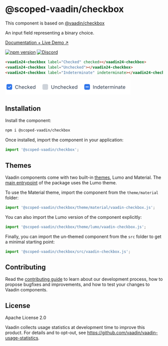 # @scoped-vaadin/checkbox

This component is based on [@vaadin/checkbox](https://www.npmjs.com/package/@vaadin/checkbox)

An input field representing a binary choice.

[Documentation + Live Demo ↗](https://vaadin.com/docs/latest/components/checkbox)

[![npm version](https://badgen.net/npm/v/@scoped-vaadin/checkbox)](https://www.npmjs.com/package/@scoped-vaadin/checkbox)
[![Discord](https://img.shields.io/discord/732335336448852018?label=discord)](https://discord.gg/PHmkCKC)

```html
<vaadin24-checkbox label="Checked" checked></vaadin24-checkbox>
<vaadin24-checkbox label="Unchecked"></vaadin24-checkbox>
<vaadin24-checkbox label="Indeterminate" indeterminate></vaadin24-checkbox>
```

[<img src="https://raw.githubusercontent.com/vaadin/web-components/master/packages/checkbox/screenshot.png" width="400" alt="Screenshot of vaadin-checkbox">](https://vaadin.com/docs/latest/components/checkbox)

## Installation

Install the component:

```sh
npm i @scoped-vaadin/checkbox
```

Once installed, import the component in your application:

```js
import '@scoped-vaadin/checkbox';
```

## Themes

Vaadin components come with two built-in [themes](https://vaadin.com/docs/latest/styling), Lumo and Material.
The [main entrypoint](https://github.com/vaadin/web-components/blob/master/packages/checkbox/vaadin-checkbox.js) of the package uses the Lumo theme.

To use the Material theme, import the component from the `theme/material` folder:

```js
import '@scoped-vaadin/checkbox/theme/material/vaadin-checkbox.js';
```

You can also import the Lumo version of the component explicitly:

```js
import '@scoped-vaadin/checkbox/theme/lumo/vaadin-checkbox.js';
```

Finally, you can import the un-themed component from the `src` folder to get a minimal starting point:

```js
import '@scoped-vaadin/checkbox/src/vaadin-checkbox.js';
```

## Contributing

Read the [contributing guide](https://vaadin.com/docs/latest/contributing/overview) to learn about our development process, how to propose bugfixes and improvements, and how to test your changes to Vaadin components.

## License

Apache License 2.0

Vaadin collects usage statistics at development time to improve this product.
For details and to opt-out, see https://github.com/vaadin/vaadin-usage-statistics.
